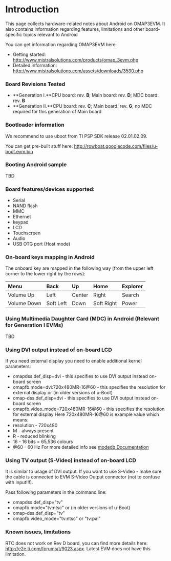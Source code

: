 # Introduction #

This page collects hardware-related notes about Android on OMAP3EVM. It also contains information regarding features, limitations and other board-specific topics relevant to Android

You can get information regarding OMAP3EVM here:
  * Getting started: http://www.mistralsolutions.com/products/omap_3evm.php
  * Detailed information: http://www.mistralsolutions.com/assets/downloads/3530.php


### Board Revisions Tested ###
  * **Generation I.**CPU board: rev. **B**; Main board: rev. **D**; MDC board: rev. **B**
  * **Generation II.**CPU board: rev. **C**; Main board: rev. **G**; no MDC required for this generation of Main board

### Bootloader information ###
We recommend to use uboot from TI PSP SDK release 02.01.02.09.

You can get pre-built stuff here: http://rowboat.googlecode.com/files/u-boot.evm.bin

### Booting Android sample ###
TBD

### Board features/devices supported: ###
  * Serial
  * NAND flash
  * MMC
  * Ethernet
  * keypad
  * LCD
  * Touchscreen
  * Audio
  * USB OTG port (Host mode)

### On-board keys mapping in Android ###
The onboard key are mapped in the following way (from the upper left corner to the lower right by the rows):

|Menu       |Back     |Up     |Home      |Explorer|
|:----------|:--------|:------|:---------|:-------|
|Volume Up  |Left     |Center |Right     |Search|
|Volume Down|Soft Left|Down   |Soft Right|Power|

### Using Multimedia Daughter Card (MDC) in Android (Relevant for Generation I EVMs) ###
TBD

### Using DVI output instead of on-board LCD ###
If you need external display you need to enable additional kernel parameters:
  * omapdss.def\_disp=dvi - this specifies to use DVI output instead on-board screen
  * omapfb.mode=dvi:720x480MR-16@60 - this specifies the resolution for external display
or (in older versions of u-Boot)
  * omap-dss.def\_disp=dvi - this specifies to use DVI output instead on-board screen
  * omapfb.video\_mode=720x480MR-16@60 - this specifies the resolution for external display
Here 720x480MR-16@60 is example value which means:
  * resolution - 720x480
  * M - always present
  * R - reduced blinking
  * 16 - 16 bits = 65,536 colours
  * @60 - 60 Hz
For more detailed info see [modedb Documentation](http://http://www.mjmwired.net/kernel/Documentation/fb/modedb.txt)

### Using TV output (S-Video) instead of on-board LCD ###

It is similar to usage of DVI output. If you want to use S-Video - make sure the cable is connected to EVM S-Video Output connector (not to confuse with Input!!!).

Pass following parameters in the command line:
  * omapdss.def\_disp="tv"
  * omapfb.mode="tv:ntsc"
or (in older versions of u-Boot)
  * omap-dss.def\_disp="tv"
  * omapfb.video\_mode="tv:ntsc" or "tv:pal"

### Known issues, limitations ###
RTC does not work on Rev D board, you can find more details here: http://e2e.ti.com/forums/t/9023.aspx. Latest EVM does not have this limitation.